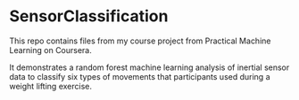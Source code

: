 # SensorClassification
This repo contains files from my course project from Practical Machine Learning on Coursera.

It demonstrates a random forest machine learning analysis of inertial sensor data to classify six types of movements that participants used during a weight lifting exercise. 
